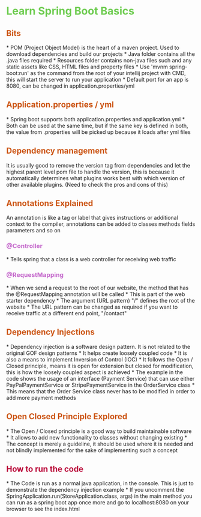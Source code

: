 <h1 style="color:#6ecc50">Learn Spring Boot Basics</h1>

<h2 style="color:#cc5615">Bits</h2>
* POM (Project Object Model) is the heart of a maven project. Used to download dependencies and build our projects
* Java folder contains all the .java files required
* Resources folder contains non-java files such and any static assets like CSS, HTML files and property files
* Use 'mvnm spring-boot:run' as the command from the root of your intellij project with CMD, this will start the server to run your application
* Default port for an app is 8080, can be changed in application.properties/yml

<h2 style="color:#cc5615">Application.properties / yml</h2>
* Spring boot supports both application.properties and application.yml
* Both can be used at the same time, but if the same key is defined in both, the value from .properties will be picked up because it loads after yml files

<h2 style="color:#cc5615">Dependency management</h2>
It is usually good to remove the version tag from dependencies and let the highest parent level pom file to handle the version, this is because it automatically determines what plugins works best with which version of other available plugins. (Need to check the pros and cons of this)

<h2 style="color:#cc5615">Annotations Explained</h2>
An annotation is like a tag or label that gives instructions or additional context to the compiler, annotations can be added to classes methods fields parameters and so on

<h3 style="color:#C56ACC">@Controller</h3>
* Tells spring that a class is a web controller for receiving web traffic

<h3 style="color:#C56ACC">@RequestMapping</h3>
* When we send a request to the root of our website, the method that has the @RequestMapping annotation will be called
* This is part of the web starter dependency 
* The argument (URL pattern) "/" defines the root of the website
* The URL pattern can be changed as required if you want to receive traffic at a different end point, "/contact"

<h2 style="color:#cc5615">Dependency Injections</h2>
* Dependency injection is a software design pattern. It is not related to the original GOF design patterns
* It helps create loosely coupled code
* It is also a means to implement Inversion of Control (IOC)
* It follows the Open / Closed principle, means it is open for extension but closed for modification, this is how the loosely coupled aspect is achieved
* The example in the code shows the usage of an interface (Payment Service) that can use either PayPalPaymentService or StripePaymentService in the OrderService class
* This means that the Order Service class never has to be modified in order to add more payment methods

<h2 style="color:#cc5615">Open Closed Principle Explored</h2>
* The Open / Closed principle is a good way to build maintainable software
* It allows to add new functionality to classes without changing existing
* The concept is merely a guideline, it should be used where it is needed and not blindly implemented for the sake of implementing such a concept

<h2 style="color:#ba0639">How to run the code</h2>
* The Code is run as a normal java application, in the console. This is just to demonstrate the dependency injection example
* If you uncomment the SpringApplication.run(StoreApplication.class, args) in the main method you can run as a spring boot app once more and go to localhost:8080 on your browser to see the index.html 
